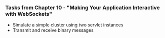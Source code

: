 ### Tasks from Chapter 10 - "Making Your Application Interactive with WebSockets"

* Simulate a simple cluster using two servlet instances 
* Transmit and receive binary messages